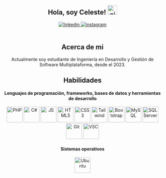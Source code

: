 <body>
<div align="center">
  <h2> Hola, soy Celeste! 
    <img src="https://github.com/abdoachhoubi/abdoachhoubi/blob/main/gifs/Hi.gif" width="30" alt="gif de saludo">
  </h2>
  
  <a href="https://www.linkedin.com/in/celeste-gonzalez-cruz-06d122004" target="_blank">
    <img src="https://img.shields.io/badge/linkedin-%2300acee.svg?color=405DE6&style=for-the-badge&logo=linkedin&logoColor=white" alt="linkedin" style="margin-bottom: 5px;" />
  </a>
  
  <a href="https://www.instagram.com/celeste_cruzzg/" target="_blank">
    <img src="https://img.shields.io/badge/instagram-%23ff5851db.svg?color=C13584&style=for-the-badge&logo=instagram&logoColor=white" alt="instagram" style="margin-bottom: 5px;" />
  </a>
  
  <br />
  <br />
  <h2>Acerca de mi</h2>
  Actualmente soy estudiante de Ingeniería en Desarrollo y Gestión de Software Multiplataforma, desde el 2023.
  <br />

  <h2> Habilidades </h2>
  <h4> Lenguajes de programación, frameworks, bases de datos y herramientas de desarrollo </h4>
  
  <div align="center">
    <img width='50px' src='https://upload.wikimedia.org/wikipedia/commons/2/27/PHP-logo.svg' alt="PHP">
    <img width='50px' src='https://upload.wikimedia.org/wikipedia/commons/b/bd/Logo_C_sharp.svg' alt="C#">
    <img width='50px' src='https://upload.wikimedia.org/wikipedia/commons/6/6a/JavaScript-logo.png' alt="JS">
    <img width='50px' height='50px' src='https://upload.wikimedia.org/wikipedia/commons/6/61/HTML5_logo_and_wordmark.svg' alt="HTML5">
    <img width='50px' height='50px' src='https://upload.wikimedia.org/wikipedia/commons/d/d5/CSS3_logo_and_wordmark.svg' alt="CSS3">
    <img width='50px' height='50px' src='https://upload.wikimedia.org/wikipedia/commons/d/d5/Tailwind_CSS_Logo.svg' alt="Tailwind">
    <img width='50px' src='https://upload.wikimedia.org/wikipedia/commons/b/b2/Bootstrap_logo.svg' alt="Bootstrap">
    <img width='50px' src='https://brandslogos.com/wp-content/uploads/images/large/mysql-logo-1.png' alt="MySQL">
    <img width='50px' src='https://www.svgrepo.com/show/303229/microsoft-sql-server-logo.svg' alt="SQL Server">
    <img width='50px' src='https://upload.wikimedia.org/wikipedia/commons/3/3f/Git_icon.svg' alt="Git">
    <img width='50px' src='https://upload.wikimedia.org/wikipedia/commons/9/9a/Visual_Studio_Code_1.35_icon.svg' alt="VSC">
  </align=>

  <h4> Sistemas operativos </h4>
  <div style="display: flex; justify-content: center; gap: 10px;">
    <img width='50px' src='https://cdn.worldvectorlogo.com/logos/ubuntu-4.svg' alt="Ubuntu">
  </div>
</div>
</body>